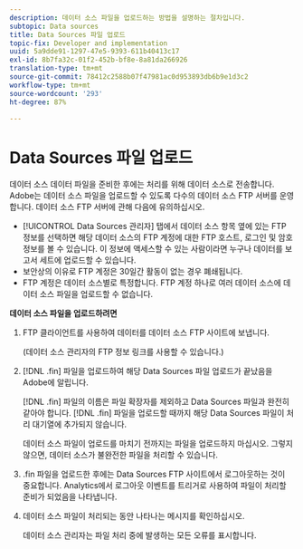 ```yaml
---
description: 데이터 소스 파일을 업로드하는 방법을 설명하는 절차입니다.
subtopic: Data sources
title: Data Sources 파일 업로드
topic-fix: Developer and implementation
uuid: 5a9dde91-1297-47e5-9393-611b40413c17
exl-id: 8b7fa32c-01f2-452b-bf8e-8a81da266926
translation-type: tm+mt
source-git-commit: 78412c2588b07f47981ac0d953893db6b9e1d3c2
workflow-type: tm+mt
source-wordcount: '293'
ht-degree: 87%

---
```


# Data Sources 파일 업로드

데이터 소스 데이터 파일을 준비한 후에는 처리를 위해 데이터 소스로 전송합니다. Adobe는 데이터 소스 파일을 업로드할 수 있도록 다수의 데이터 소스 FTP 서버를 운영합니다. 데이터 소스 FTP 서버에 관해 다음에 유의하십시오.

* [!UICONTROL Data Sources 관리자] 탭에서 데이터 소스 항목 옆에 있는 FTP 정보를 선택하면 해당 데이터 소스의 FTP 계정에 대한 FTP 호스트, 로그인 및 암호 정보를 볼 수 있습니다. 이 정보에 액세스할 수 있는 사람이라면 누구나 데이터를 보고서 세트에 업로드할 수 있습니다.
* 보안상의 이유로 FTP 계정은 30일간 활동이 없는 경우 폐쇄됩니다.
* FTP 계정은 데이터 소스별로 특정합니다. FTP 계정 하나로 여러 데이터 소스에 데이터 소스 파일을 업로드할 수 없습니다.

**데이터 소스 파일을 업로드하려면**

1. FTP 클라이언트를 사용하여 데이터를 데이터 소스 FTP 사이트에 보냅니다.

   (데이터 소스 관리자의 FTP 정보 링크를 사용할 수 있습니다.)

1. [!DNL .fin] 파일을 업로드하여 해당 Data Sources 파일 업로드가 끝났음을 Adobe에 알립니다.

   [!DNL .fin] 파일의 이름은 파일 확장자를 제외하고 Data Sources 파일과 완전히 같아야 합니다. [!DNL .fin] 파일을 업로드할 때까지 해당 Data Sources 파일이 처리 대기열에 추가되지 않습니다.

   데이터 소스 파일이 업로드를 마치기 전까지는 파일을 업로드하지 마십시오. 그렇지 않으면, 데이터 소스가 불완전한 파일을 처리할 수 있습니다.
1. .fin 파일을 업로드한 후에는 Data Sources FTP 사이트에서 로그아웃하는 것이 중요합니다. Analytics에서 로그아웃 이벤트를 트리거로 사용하여 파일이 처리할 준비가 되었음을 나타냅니다.
1. 데이터 소스 파일이 처리되는 동안 나타나는 메시지를 확인하십시오.

   데이터 소스 관리자는 파일 처리 중에 발생하는 모든 오류를 표시합니다.
